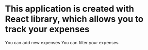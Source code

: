 # This application is created with React library, which allows you to track your expenses
You can add new expenses
You can filter your expenses

